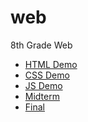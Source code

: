 # web
8th Grade Web
<ul>
  <li><a href = "html_demo">HTML Demo</a></li>
  <li><a href = "css_demo">CSS Demo</a></li>
  <li><a href = "js_demo">JS Demo</a></li>
  <li><a href = "midtermproject">Midterm</a></li>
  <li><a href = "Final Project">Final</a></li>
</ul>
